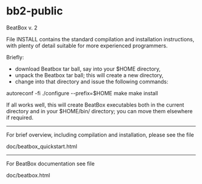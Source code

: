 # bb2-public
BeatBox v. 2

File INSTALL contains the standard compilation and installation
instructions, with plenty of detail suitable for more experienced
programmers.

Briefly: 

- download Beatbox tar ball, say into your $HOME directory,
- unpack the Beatbox tar ball; this will create a new directory, 
- change into that directory and issue the following commands: 

autoreconf -fi
./configure --prefix=$HOME
make
make install

If all works well, this will create BeatBox executables both in the current directory and in your $HOME/bin/ directory; you can move them elsewhere if required.


---
For brief overview, including compilation and installation, please see the file

doc/beatbox_quickstart.html

---
For BeatBox documentation see file

doc/beatbox.html
